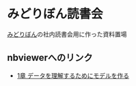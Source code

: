 # みどりぼん読書会
[みどりぼん](http://goo.gl/10iL5A)の社内読書会用に作った資料置場

## nbviewerへのリンク
- [1章 データを理解するためにモデルを作る](http://nbviewer.ipython.org/github/amacbee/midoribon/blob/master/Chapter_01.ipynb)
